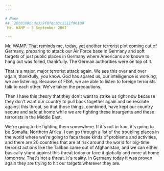 ```yaml
---
---

# None
## `20b0369bcde359f8fdcb3c3511f96109`
`Mr. WAMP — 5 September 2007`

---
```



Mr. WAMP. That reminds me, today, yet another terrorist plot coming 
out of Germany, preparing to attack our Air Force base in Germany and 
soft targets of just public places in Germany where Americans are known 
to hang out was foiled, thankfully. The German authorities were on top 
of it.

That is a major, major terrorist attack again. We see this over and 
over again, thankfully, you know. God has spared us, our intelligence 
is working, we are listening. Because of FISA, we are able to listen to 
foreign terrorists talk to each other. We've taken the precautions.

Then I have this theory that they don't want to strike us right now 
because they don't want our country to pull back together again and be 
resolute against this threat, so that those things, combined, have kept 
our country secure and safe at home while we are fighting these 
insurgents and these terrorists in the Middle East.

We're going to be fighting them somewhere. If it's not in Iraq, it's 
going to be Somalia, Northern Africa. I can go through a list of the 
troubling places in the world where we're going to face these kinds of 
problems and activities, and there are 20 countries that are at risk 
around the world for big-time terrorist actions like the Taliban came 
out of Afghanistan, and we can either basically stand against this 
threat today or face it globally and more at home tomorrow. That's not 
a threat. It's reality. In Germany today it was proven again they are 
trying to hit our targets wherever they are.
